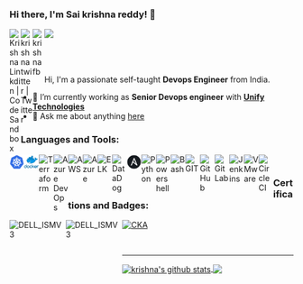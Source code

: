 ### Hi there, I'm Sai krishna reddy! 👋

<a href="https://www.linkedin.com/in/sai-krishna-reddy-karri-44b394ba/">
  <img align="left" alt="Krishna Linkdin | CodeSandbox" width="20px" src="https://raw.githubusercontent.com/paulrobertlloyd/socialmediaicons/main/linkedin-16x16.png" />
</a>
<a href="https://twitter.com/kskr434">
  <img align="left" alt="krishna twitter | Twitter" width="21px" src="https://raw.githubusercontent.com/anuraghazra/anuraghazra/master/assets/twitter.svg" />
</a>
<a href="https://www.facebook.com/krishna143434">
  <img align="left" alt="krishna fb" width="21px" src="https://raw.githubusercontent.com/paulrobertlloyd/socialmediaicons/main/facebook-16x16.png" />
</a>

![](https://visitor-badge.glitch.me/badge?page_id=krish143434.krish143434)


<br />
<br />

Hi, I'm a passionate self-taught **Devops Engineer** from India.

- 🔭 I’m currently working as **Senior Devops engineer** with **[Unify Technologies](https://unifytech.com/)**
- 💬 Ask me about anything [here](https://github.com/krish143434/krish143434/issues)

### Languages and Tools:

<img align="left" alt="Kubernetes" width="26px" src="https://raw.githubusercontent.com/github/explore/80688e429a7d4ef2fca1e82350fe8e3517d3494d/topics/kubernetes/kubernetes.png" />
<img align="left" alt="Docker" width="26px" src="https://raw.githubusercontent.com/github/explore/80688e429a7d4ef2fca1e82350fe8e3517d3494d/topics/docker/docker.png" />
<img align="left" alt="Terraform" width="26px" src="https://www.terraform.io/assets/images/og-image-8b3e4f7d.png" />
<img align="left" alt="Azure DevOps" width="26px" src="https://www.forecast.app/hubfs/New%20Website%20/integrations-logos/Azure%20DevOps.png" />
<img align="left" alt="AWS" width="26px" src="https://img.icons8.com/color/48/000000/amazon-web-services.png" />
<img align="left" alt="Azure" width="26px" src="https://img.icons8.com/color/48/000000/azure-1.png" />
<img align="left" alt="ELK" width="26px" src="https://cdn.freebiesupply.com/logos/large/2x/elastic-stack-logo-png-transparent.png" />
<img align="left" alt="DataDog" width="26px" src="https://imgix.datadoghq.com/img/about/presskit/kit/press_kit.png" />
<img align="left" alt="Ansible" width="26px" src="https://raw.githubusercontent.com/github/explore/80688e429a7d4ef2fca1e82350fe8e3517d3494d/topics/ansible/ansible.png" />
<img align="left" alt="Python" width="26px" src="https://img.icons8.com/color/72/python.png" />
<img align="left" alt="Powershell" width="26px" src="https://img.icons8.com/color/72/powershell.png" />
<img align="left" alt="Bash" width="26px" src="https://simpleicons.org/icons/gnubash.svg" />
<img align="left" alt="GIT" width="26px" src="https://img.icons8.com/color/72/git.png" />
<img align="left" alt="GitHub" width="26px" src="https://simpleicons.org/icons/github.svg" />
<img align="left" alt="GitLab" width="26px" src="https://img.icons8.com/color/48/000000/gitlab.png" />
<img align="left" alt="Jenkins" width="26px" src="https://cdn.iconscout.com/icon/free/png-256/jenkins-5-569553.png" />
<img align="left" alt="VMware" width="26px" src="https://img.icons8.com/color/48/000000/old-vmware-logo.png" />
<img align="left" alt="CircleCI" width="26px" src="https://www.pikpng.com/pngl/b/193-1930090_circleci-logo-clipart.png" />

<br />

### Certifications and Badges:

<a href="https://www.youracclaim.com/badges/e328992a-157a-4a28-a70f-8463baf9944b?source=linked_in_profile" target="_blank"><img src="https://images.youracclaim.com/size/340x340/images/8b8ed108-e77d-4396-ac59-2504583b9d54/cka_from_cncfsite__281_29.png" alt="CKA" width="100" height="100" /></a>
<a href="https://www.youracclaim.com/badges/124a028e-74e9-442b-bde7-8bf5a893b512/linked_in_profile" target="_blank"><img src="https://images.youracclaim.com/size/340x340/images/7eca7585-cdde-45be-9c31-bdaaa2fc8a46/Associate-Information_Storage_and_Management_Version_3.0.png" alt="DELL_ISMV3" width="100" height="100" align="left" /></a>
<a href="Gr750435053KK" target="_blank"><img src="https://zeedup.com/wp-content/uploads/2019/06/51LoDJhdZL.png" alt="DELL_ISMV3" width="100" height="100" align="left" /></a>

<br />

---

<a href="https://github.com/krish143434/github-readme-stats">
  <img align="center" src="https://github-readme-stats.vercel.app/api?username=krish143434&show_icons=true&include_all_commits=true&theme=radical" alt="krishna's github stats" />
</a>
<a href="https://github.com/krish143434/github-readme-stats">
  <img align="center" src="https://github-readme-stats.vercel.app/api/top-langs/?username=krish143434&layout=compact&theme=radical" />
</a>
